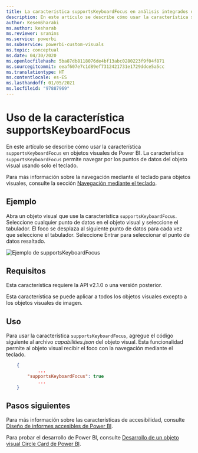 ```yaml
---
title: La característica supportsKeyboardFocus en análisis integrados de Power BI para obtener una mejor información de BI insertada
description: En este artículo se describe cómo usar la característica supportsKeyboardFocus en objetos visuales de Power BI y sus requisitos. Consiga mejores conclusiones insertadas de BI con los análisis insertados de Power BI.
author: KesemSharabi
ms.author: kesharab
ms.reviewer: sranins
ms.service: powerbi
ms.subservice: powerbi-custom-visuals
ms.topic: conceptual
ms.date: 04/30/2020
ms.openlocfilehash: 5ba87db8118076de4bf13abc0280223f9f04f871
ms.sourcegitcommit: eeaf607e7c1d89ef7312421731e1729ddce5a5cc
ms.translationtype: HT
ms.contentlocale: es-ES
ms.lasthandoff: 01/05/2021
ms.locfileid: "97887969"
---
```

# <a name="use-the-supportskeyboardfocus-feature"></a>Uso de la característica supportsKeyboardFocus

En este artículo se describe cómo usar la característica `supportsKeyboardFocus` en objetos visuales de Power BI.
La característica `supportsKeyboardFocus` permite navegar por los puntos de datos del objeto visual usando solo el teclado.

Para más información sobre la navegación mediante el teclado para objetos visuales, consulte la sección [Navegación mediante el teclado](../../create-reports/desktop-accessibility-consuming-tools.md#keyboard-navigation).

## <a name="example"></a>Ejemplo

Abra un objeto visual que use la característica `supportsKeyboardFocus`. Seleccione cualquier punto de datos en el objeto visual y seleccione el tabulador. El foco se desplaza al siguiente punto de datos para cada vez que seleccione el tabulador. Seleccione Entrar para seleccionar el punto de datos resaltado.

![Ejemplo de supportsKeyboardFocus](./media/supportskeyboardfocus-feature/supports-keyboard-focus-example.png)

## <a name="requirements"></a>Requisitos

Esta característica requiere la API v2.1.0 o una versión posterior.

Esta característica se puede aplicar a todos los objetos visuales excepto a los objetos visuales de imagen.

## <a name="usage"></a>Uso

Para usar la característica `supportsKeyboardFocus`, agregue el código siguiente al archivo *capabilities.json* del objeto visual.
Esta funcionalidad permite al objeto visual recibir el foco con la navegación mediante el teclado.

```json
    {   
            ...
        "supportsKeyboardFocus": true
            ...
    }

```

## <a name="next-steps"></a>Pasos siguientes

Para más información sobre las características de accesibilidad, consulte [Diseño de informes accesibles de Power BI](../../create-reports/desktop-accessibility-creating-reports.md).

Para probar el desarrollo de Power BI, consulte [Desarrollo de un objeto visual Circle Card de Power BI](develop-circle-card.md).
